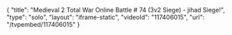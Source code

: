 {
    "title": "Medieval 2 Total War Online Battle # 74 (3v2 Siege) - jihad Siege!",
    "type": "solo",
    "layout": "iframe-static",
    "videoId": "117406015",
    "url": "\/tvpembed\/117406015"
}